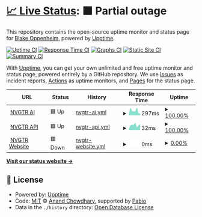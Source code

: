 # [📈 Live Status](https://status.nvgtr.ai): <!--live status--> **🟧 Partial outage**

This repository contains the open-source uptime monitor and status page for [Blake Oppenheim](https://status.nvgtr.ai), powered by [Upptime](https://github.com/upptime/upptime).

[![Uptime CI](https://github.com/blakeoppenheim/nvgtr-status/workflows/Uptime%20CI/badge.svg)](https://github.com/blakeoppenheim/nvgtr-status/actions?query=workflow%3A%22Uptime+CI%22)
[![Response Time CI](https://github.com/blakeoppenheim/nvgtr-status/workflows/Response%20Time%20CI/badge.svg)](https://github.com/blakeoppenheim/nvgtr-status/actions?query=workflow%3A%22Response+Time+CI%22)
[![Graphs CI](https://github.com/blakeoppenheim/nvgtr-status/workflows/Graphs%20CI/badge.svg)](https://github.com/blakeoppenheim/nvgtr-status/actions?query=workflow%3A%22Graphs+CI%22)
[![Static Site CI](https://github.com/blakeoppenheim/nvgtr-status/workflows/Static%20Site%20CI/badge.svg)](https://github.com/blakeoppenheim/nvgtr-status/actions?query=workflow%3A%22Static+Site+CI%22)
[![Summary CI](https://github.com/blakeoppenheim/nvgtr-status/workflows/Summary%20CI/badge.svg)](https://github.com/blakeoppenheim/nvgtr-status/actions?query=workflow%3A%22Summary+CI%22)

With [Upptime](https://upptime.js.org), you can get your own unlimited and free uptime monitor and status page, powered entirely by a GitHub repository. We use [Issues](https://github.com/blakeoppenheim/nvgtr-status/issues) as incident reports, [Actions](https://github.com/blakeoppenheim/nvgtr-status/actions) as uptime monitors, and [Pages](https://status.nvgtr.ai) for the status page.

<!--start: status pages-->
<!-- This summary is generated by Upptime (https://github.com/upptime/upptime) -->
<!-- Do not edit this manually, your changes will be overwritten -->
<!-- prettier-ignore -->
| URL | Status | History | Response Time | Uptime |
| --- | ------ | ------- | ------------- | ------ |
| <img alt="" src="https://icons.duckduckgo.com/ip3/app.nvgtr.ai.ico" height="13"> [NVGTR AI](https://app.nvgtr.ai) | 🟩 Up | [nvgtr-ai.yml](https://github.com/blakeoppenheim/nvgtr-status/commits/HEAD/history/nvgtr-ai.yml) | <details><summary><img alt="Response time graph" src="./graphs/nvgtr-ai/response-time-week.png" height="20"> 297ms</summary><br><a href="https://status.nvgtr.ai/history/nvgtr-ai"><img alt="Response time 321" src="https://img.shields.io/endpoint?url=https%3A%2F%2Fraw.githubusercontent.com%2Fblakeoppenheim%2Fnvgtr-status%2FHEAD%2Fapi%2Fnvgtr-ai%2Fresponse-time.json"></a><br><a href="https://status.nvgtr.ai/history/nvgtr-ai"><img alt="24-hour response time 178" src="https://img.shields.io/endpoint?url=https%3A%2F%2Fraw.githubusercontent.com%2Fblakeoppenheim%2Fnvgtr-status%2FHEAD%2Fapi%2Fnvgtr-ai%2Fresponse-time-day.json"></a><br><a href="https://status.nvgtr.ai/history/nvgtr-ai"><img alt="7-day response time 297" src="https://img.shields.io/endpoint?url=https%3A%2F%2Fraw.githubusercontent.com%2Fblakeoppenheim%2Fnvgtr-status%2FHEAD%2Fapi%2Fnvgtr-ai%2Fresponse-time-week.json"></a><br><a href="https://status.nvgtr.ai/history/nvgtr-ai"><img alt="30-day response time 321" src="https://img.shields.io/endpoint?url=https%3A%2F%2Fraw.githubusercontent.com%2Fblakeoppenheim%2Fnvgtr-status%2FHEAD%2Fapi%2Fnvgtr-ai%2Fresponse-time-month.json"></a><br><a href="https://status.nvgtr.ai/history/nvgtr-ai"><img alt="1-year response time 321" src="https://img.shields.io/endpoint?url=https%3A%2F%2Fraw.githubusercontent.com%2Fblakeoppenheim%2Fnvgtr-status%2FHEAD%2Fapi%2Fnvgtr-ai%2Fresponse-time-year.json"></a></details> | <details><summary><a href="https://status.nvgtr.ai/history/nvgtr-ai">100.00%</a></summary><a href="https://status.nvgtr.ai/history/nvgtr-ai"><img alt="All-time uptime 99.94%" src="https://img.shields.io/endpoint?url=https%3A%2F%2Fraw.githubusercontent.com%2Fblakeoppenheim%2Fnvgtr-status%2FHEAD%2Fapi%2Fnvgtr-ai%2Fuptime.json"></a><br><a href="https://status.nvgtr.ai/history/nvgtr-ai"><img alt="24-hour uptime 100.00%" src="https://img.shields.io/endpoint?url=https%3A%2F%2Fraw.githubusercontent.com%2Fblakeoppenheim%2Fnvgtr-status%2FHEAD%2Fapi%2Fnvgtr-ai%2Fuptime-day.json"></a><br><a href="https://status.nvgtr.ai/history/nvgtr-ai"><img alt="7-day uptime 100.00%" src="https://img.shields.io/endpoint?url=https%3A%2F%2Fraw.githubusercontent.com%2Fblakeoppenheim%2Fnvgtr-status%2FHEAD%2Fapi%2Fnvgtr-ai%2Fuptime-week.json"></a><br><a href="https://status.nvgtr.ai/history/nvgtr-ai"><img alt="30-day uptime 99.94%" src="https://img.shields.io/endpoint?url=https%3A%2F%2Fraw.githubusercontent.com%2Fblakeoppenheim%2Fnvgtr-status%2FHEAD%2Fapi%2Fnvgtr-ai%2Fuptime-month.json"></a><br><a href="https://status.nvgtr.ai/history/nvgtr-ai"><img alt="1-year uptime 99.94%" src="https://img.shields.io/endpoint?url=https%3A%2F%2Fraw.githubusercontent.com%2Fblakeoppenheim%2Fnvgtr-status%2FHEAD%2Fapi%2Fnvgtr-ai%2Fuptime-year.json"></a></details>
| <img alt="" src="https://icons.duckduckgo.com/ip3/app.nvgtr.ai.ico" height="13"> [NVGTR API](https://app.nvgtr.ai/api/health) | 🟩 Up | [nvgtr-api.yml](https://github.com/blakeoppenheim/nvgtr-status/commits/HEAD/history/nvgtr-api.yml) | <details><summary><img alt="Response time graph" src="./graphs/nvgtr-api/response-time-week.png" height="20"> 32ms</summary><br><a href="https://status.nvgtr.ai/history/nvgtr-api"><img alt="Response time 37" src="https://img.shields.io/endpoint?url=https%3A%2F%2Fraw.githubusercontent.com%2Fblakeoppenheim%2Fnvgtr-status%2FHEAD%2Fapi%2Fnvgtr-api%2Fresponse-time.json"></a><br><a href="https://status.nvgtr.ai/history/nvgtr-api"><img alt="24-hour response time 20" src="https://img.shields.io/endpoint?url=https%3A%2F%2Fraw.githubusercontent.com%2Fblakeoppenheim%2Fnvgtr-status%2FHEAD%2Fapi%2Fnvgtr-api%2Fresponse-time-day.json"></a><br><a href="https://status.nvgtr.ai/history/nvgtr-api"><img alt="7-day response time 32" src="https://img.shields.io/endpoint?url=https%3A%2F%2Fraw.githubusercontent.com%2Fblakeoppenheim%2Fnvgtr-status%2FHEAD%2Fapi%2Fnvgtr-api%2Fresponse-time-week.json"></a><br><a href="https://status.nvgtr.ai/history/nvgtr-api"><img alt="30-day response time 37" src="https://img.shields.io/endpoint?url=https%3A%2F%2Fraw.githubusercontent.com%2Fblakeoppenheim%2Fnvgtr-status%2FHEAD%2Fapi%2Fnvgtr-api%2Fresponse-time-month.json"></a><br><a href="https://status.nvgtr.ai/history/nvgtr-api"><img alt="1-year response time 37" src="https://img.shields.io/endpoint?url=https%3A%2F%2Fraw.githubusercontent.com%2Fblakeoppenheim%2Fnvgtr-status%2FHEAD%2Fapi%2Fnvgtr-api%2Fresponse-time-year.json"></a></details> | <details><summary><a href="https://status.nvgtr.ai/history/nvgtr-api">100.00%</a></summary><a href="https://status.nvgtr.ai/history/nvgtr-api"><img alt="All-time uptime 99.94%" src="https://img.shields.io/endpoint?url=https%3A%2F%2Fraw.githubusercontent.com%2Fblakeoppenheim%2Fnvgtr-status%2FHEAD%2Fapi%2Fnvgtr-api%2Fuptime.json"></a><br><a href="https://status.nvgtr.ai/history/nvgtr-api"><img alt="24-hour uptime 100.00%" src="https://img.shields.io/endpoint?url=https%3A%2F%2Fraw.githubusercontent.com%2Fblakeoppenheim%2Fnvgtr-status%2FHEAD%2Fapi%2Fnvgtr-api%2Fuptime-day.json"></a><br><a href="https://status.nvgtr.ai/history/nvgtr-api"><img alt="7-day uptime 100.00%" src="https://img.shields.io/endpoint?url=https%3A%2F%2Fraw.githubusercontent.com%2Fblakeoppenheim%2Fnvgtr-status%2FHEAD%2Fapi%2Fnvgtr-api%2Fuptime-week.json"></a><br><a href="https://status.nvgtr.ai/history/nvgtr-api"><img alt="30-day uptime 99.94%" src="https://img.shields.io/endpoint?url=https%3A%2F%2Fraw.githubusercontent.com%2Fblakeoppenheim%2Fnvgtr-status%2FHEAD%2Fapi%2Fnvgtr-api%2Fuptime-month.json"></a><br><a href="https://status.nvgtr.ai/history/nvgtr-api"><img alt="1-year uptime 99.94%" src="https://img.shields.io/endpoint?url=https%3A%2F%2Fraw.githubusercontent.com%2Fblakeoppenheim%2Fnvgtr-status%2FHEAD%2Fapi%2Fnvgtr-api%2Fuptime-year.json"></a></details>
| <img alt="" src="https://icons.duckduckgo.com/ip3/nvgtr.ai.ico" height="13"> [NVGTR Website](https://nvgtr.ai) | 🟥 Down | [nvgtr-website.yml](https://github.com/blakeoppenheim/nvgtr-status/commits/HEAD/history/nvgtr-website.yml) | <details><summary><img alt="Response time graph" src="./graphs/nvgtr-website/response-time-week.png" height="20"> 0ms</summary><br><a href="https://status.nvgtr.ai/history/nvgtr-website"><img alt="Response time 501" src="https://img.shields.io/endpoint?url=https%3A%2F%2Fraw.githubusercontent.com%2Fblakeoppenheim%2Fnvgtr-status%2FHEAD%2Fapi%2Fnvgtr-website%2Fresponse-time.json"></a><br><a href="https://status.nvgtr.ai/history/nvgtr-website"><img alt="24-hour response time 0" src="https://img.shields.io/endpoint?url=https%3A%2F%2Fraw.githubusercontent.com%2Fblakeoppenheim%2Fnvgtr-status%2FHEAD%2Fapi%2Fnvgtr-website%2Fresponse-time-day.json"></a><br><a href="https://status.nvgtr.ai/history/nvgtr-website"><img alt="7-day response time 0" src="https://img.shields.io/endpoint?url=https%3A%2F%2Fraw.githubusercontent.com%2Fblakeoppenheim%2Fnvgtr-status%2FHEAD%2Fapi%2Fnvgtr-website%2Fresponse-time-week.json"></a><br><a href="https://status.nvgtr.ai/history/nvgtr-website"><img alt="30-day response time 501" src="https://img.shields.io/endpoint?url=https%3A%2F%2Fraw.githubusercontent.com%2Fblakeoppenheim%2Fnvgtr-status%2FHEAD%2Fapi%2Fnvgtr-website%2Fresponse-time-month.json"></a><br><a href="https://status.nvgtr.ai/history/nvgtr-website"><img alt="1-year response time 501" src="https://img.shields.io/endpoint?url=https%3A%2F%2Fraw.githubusercontent.com%2Fblakeoppenheim%2Fnvgtr-status%2FHEAD%2Fapi%2Fnvgtr-website%2Fresponse-time-year.json"></a></details> | <details><summary><a href="https://status.nvgtr.ai/history/nvgtr-website">0.00%</a></summary><a href="https://status.nvgtr.ai/history/nvgtr-website"><img alt="All-time uptime 16.64%" src="https://img.shields.io/endpoint?url=https%3A%2F%2Fraw.githubusercontent.com%2Fblakeoppenheim%2Fnvgtr-status%2FHEAD%2Fapi%2Fnvgtr-website%2Fuptime.json"></a><br><a href="https://status.nvgtr.ai/history/nvgtr-website"><img alt="24-hour uptime 0.00%" src="https://img.shields.io/endpoint?url=https%3A%2F%2Fraw.githubusercontent.com%2Fblakeoppenheim%2Fnvgtr-status%2FHEAD%2Fapi%2Fnvgtr-website%2Fuptime-day.json"></a><br><a href="https://status.nvgtr.ai/history/nvgtr-website"><img alt="7-day uptime 0.00%" src="https://img.shields.io/endpoint?url=https%3A%2F%2Fraw.githubusercontent.com%2Fblakeoppenheim%2Fnvgtr-status%2FHEAD%2Fapi%2Fnvgtr-website%2Fuptime-week.json"></a><br><a href="https://status.nvgtr.ai/history/nvgtr-website"><img alt="30-day uptime 16.64%" src="https://img.shields.io/endpoint?url=https%3A%2F%2Fraw.githubusercontent.com%2Fblakeoppenheim%2Fnvgtr-status%2FHEAD%2Fapi%2Fnvgtr-website%2Fuptime-month.json"></a><br><a href="https://status.nvgtr.ai/history/nvgtr-website"><img alt="1-year uptime 16.64%" src="https://img.shields.io/endpoint?url=https%3A%2F%2Fraw.githubusercontent.com%2Fblakeoppenheim%2Fnvgtr-status%2FHEAD%2Fapi%2Fnvgtr-website%2Fuptime-year.json"></a></details>

<!--end: status pages-->

[**Visit our status website →**](https://status.nvgtr.ai)

## 📄 License

- Powered by: [Upptime](https://github.com/upptime/upptime)
- Code: [MIT](./LICENSE) © [Anand Chowdhary](https://anandchowdhary.com), supported by [Pabio](https://pabio.com)
- Data in the `./history` directory: [Open Database License](https://opendatacommons.org/licenses/odbl/1-0/)
